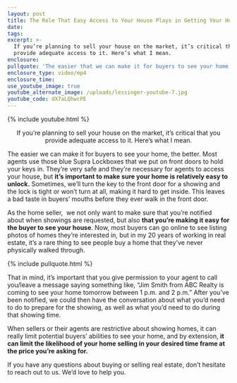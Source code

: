 ```yaml
---
layout: post
title: The Role That Easy Access to Your House Plays in Getting Your Home Sold
date:
tags:
excerpt: >-
  If you’re planning to sell your house on the market, it’s critical that you
  provide adequate access to it. Here’s what I mean.
enclosure:
pullquote: 'The easier that we can make it for buyers to see your home, the better.'
enclosure_type: video/mp4
enclosure_time:
use_youtube_image: true
youtube_alternate_image: /uploads/lessinger-youtube-7.jpg
youtube_code: dX7aLQhwcPE
---
```


{% include youtube.html %}<center>If you’re planning to sell your house on the market, it’s critical that you provide adequate access to it. Here’s what I mean.</center>

The easier we can make it for buyers to see your home, the better. Most agents use those blue Supra Lockboxes that we put on front doors to hold your keys in. They’re very safe and they’re necessary for agents to access your house, but **it’s important to make sure your home is relatively easy to unlock.** Sometimes, we’ll turn the key to the front door for a showing and the lock is tight or won’t turn at all, making it hard to get inside. This leaves a bad taste in buyers’ mouths before they ever walk in the front door.

As the home seller,&nbsp; we not only want to make sure that you’re notified about when showings are requested, but also **that you’re making it easy for the buyer to see your house**. Now, most buyers can go online to see listing photos of homes they’re interested in, but in my 20 years of working in real estate, it’s a rare thing to see people buy a home that they’ve never physically walked through.

{% include pullquote.html %}

That in mind, it’s important that you give permission to your agent to call you/leave a message saying something like, “Jim Smith from ABC Realty is coming to see your home tomorrow between 1 p.m. and 2 p.m.” After you’ve been notified, we could then have the conversation about what you’d need to do to prepare for the showing, as well as what you’d need to do during that showing time.

When sellers or their agents are restrictive about showing homes, it can really limit potential buyers’ abilities to see your home, and by extension, **it can limit the likelihood of your home selling in your desired time frame at the price you’re asking for.**

If you have any questions about buying or selling real estate, don’t hesitate to reach out to us. We’d love to help you.
